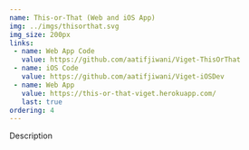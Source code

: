 ```yaml
---
name: This-or-That (Web and iOS App)
img: ../imgs/thisorthat.svg
img_size: 200px
links:
 - name: Web App Code
   value: https://github.com/aatifjiwani/Viget-ThisOrThat
 - name: iOS Code
   value: https://github.com/aatifjiwani/Viget-iOSDev
 - name: Web App
   value: https://this-or-that-viget.herokuapp.com/
   last: true
ordering: 4
---
```

Description